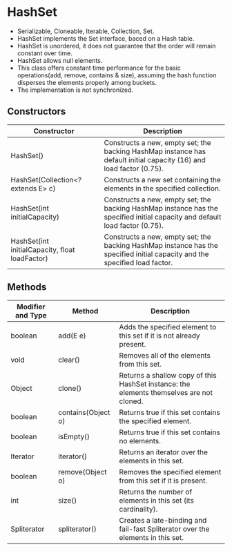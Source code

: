 # HashSet

* Serializable, Cloneable, Iterable, Collection, Set.
* HashSet implements the Set interface, baced on a Hash table.
* HashSet is unordered, it does not guarantee that the order will remain constant over time.
* HashSet allows null elements.
* This class offers constant time performance for the basic operations(add, remove, contains & size), assuming the hash function disperses the
elements properly among buckets.
* The implementation is not synchronized.

## Constructors

| Constructor | Description |
|-------------|------------|
|HashSet()    |Constructs a new, empty set; the backing HashMap instance has default initial capacity (16) and load factor (0.75).|
|HashSet(Collection<? extends E> c)|Constructs a new set containing the elements in the specified collection.|
|HashSet(int initialCapacity)|Constructs a new, empty set; the backing HashMap instance has the specified initial capacity and default load factor (0.75).|
|HashSet(int initialCapacity, float loadFactor)|Constructs a new, empty set; the backing HashMap instance has the specified initial capacity and the specified load factor.|


## Methods

| Modifier and Type |	Method | Description|
|-------------------|----------|-----------|
|boolean	| add(E e) | Adds the specified element to this set if it is not already present.|
|void	|clear()|Removes all of the elements from this set.|
|Object|	clone()|Returns a shallow copy of this HashSet instance: the elements themselves are not cloned.|
|boolean	|contains(Object o)|Returns true if this set contains the specified element.|
|boolean	|isEmpty()|Returns true if this set contains no elements.|
|Iterator<E>|	iterator()|Returns an iterator over the elements in this set.|
|boolean	|remove(Object o)|Removes the specified element from this set if it is present.|
|int|	size()|Returns the number of elements in this set (its cardinality).|
|Spliterator<E>	|spliterator()|Creates a late-binding and fail-fast Spliterator over the elements in this set.|
